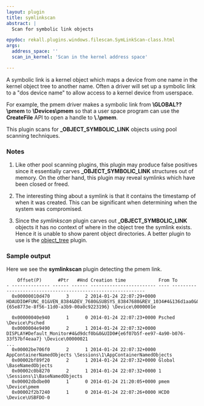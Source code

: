 ```yaml
---
layout: plugin
title: symlinkscan
abstract: |
  Scan for symbolic link objects

epydoc: rekall.plugins.windows.filescan.SymLinkScan-class.html
args:
  address_space: ''
  scan_in_kernel: 'Scan in the kernel address space'

---
```


A symbolic link is a kernel object which maps a device from one name in the
kernel object tree to another name. Often a driver will set up a symbolic link
to a "dos device name" to allow access to a kernel device from userspace.

For example, the pmem driver makes a symbolic link from **\GLOBAL??\pmem** to
**\Devices\pmem** so that a user space program can use the **CreateFile** API to
open a handle to **\\.\pmem**.

This plugin scans for **_OBJECT_SYMBOLIC_LINK** objects using pool scanning techniques.

### Notes

1. Like other pool scanning plugins, this plugin may produce false positives
   since it essentially carves **_OBJECT_SYMBOLIC_LINK** structures out of
   memory. On the other hand, this plugin may reveal symlinks which have been
   closed or freed.

1. The interesting thing about a symlink is that it contains the timestamp of
   when it was created. This can be significant when determining when the system
   was compromised.

2. Since the *symlinkscan* plugin carves out **_OBJECT_SYMBOLIC_LINK** objects
   it has no context of where in the object tree the symlink exists. Hence it is
   unable to show parent object directories. A better plugin to use is the
   [object_tree](ObjectTree.html) plugin.

### Sample output

Here we see the **symlinkscan** plugin detecting the pmem link.

```
    Offset(P)      #Ptr   #Hnd Creation time            From To
- -------------- ------ ------ ------------------------ ---- ------------------------------------------------------------
  0x00000010d470      3      2 2014-01-24 22:07:29+0000 HDAUDIO#FUNC_01&VEN_8384&DEV_7680&SUBSYS_83847680&REV_1034#4&136d1aa0&0&0001#{65e8773e-8f56-11d0-a3b9-00a0c9223196} \Device\0000001e

  0x00000040e940      1      0 2014-01-24 22:07:23+0000 Psched \Device\Psched
  0x0000004e9490      2      1 2014-01-24 22:07:32+0000 DISPLAY#Default_Monitor#4&d9dcf0b&0&UID0#{e6f07b5f-ee97-4a90-b076-33f57bf4eaa7} \Device\00000021
...
  0x00002be706f0      2      1 2014-01-24 22:07:32+0000 AppContainerNamedObjects \Sessions\1\AppContainerNamedObjects
  0x00002bf89f20      2      1 2014-01-24 22:07:32+0000 Global \BaseNamedObjects
  0x00002c0b8270      2      1 2014-01-24 22:07:32+0000 1 \Sessions\1\BaseNamedObjects
  0x00002dbdbe00      1      0 2014-01-24 21:20:05+0000 pmem \Device\pmem
  0x00002f2b7240      1      0 2014-01-24 22:07:26+0000 HCD0 \Device\USBFDO-0
```